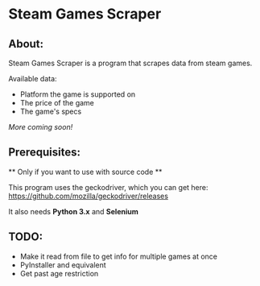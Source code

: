 # Steam Games Scraper

## About:

Steam Games Scraper is a program that scrapes data from steam games.

Available data:
* Platform the game is supported on
* The price of the game
* The game's specs

_More coming soon!_

## Prerequisites:

** Only if you want to use with source code **

This program uses the geckodriver, which you can get here: https://github.com/mozilla/geckodriver/releases

It also needs **Python 3.x** and **Selenium**

## TODO:

* Make it read from file to get info for multiple games at once
* PyInstaller and equivalent 
* Get past age restriction 
